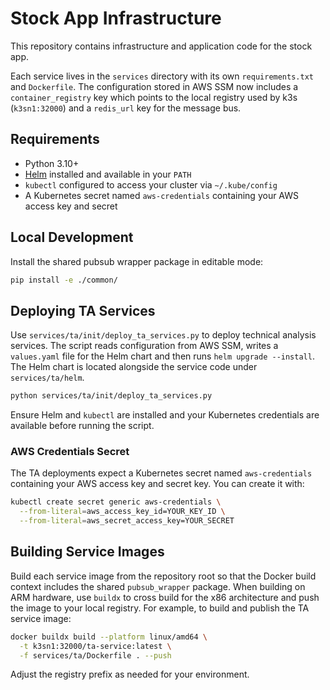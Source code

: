 # Stock App Infrastructure

This repository contains infrastructure and application code for the stock app.

Each service lives in the `services` directory with its own `requirements.txt` and `Dockerfile`.
The configuration stored in AWS SSM now includes a `container_registry` key which points to the local registry used by k3s (`k3sn1:32000`) and a `redis_url` key for the message bus.
## Requirements

- Python 3.10+
- [Helm](https://helm.sh/) installed and available in your `PATH`
- `kubectl` configured to access your cluster via `~/.kube/config`
- A Kubernetes secret named `aws-credentials` containing your AWS access key and secret

## Local Development

Install the shared pubsub wrapper package in editable mode:

```bash
pip install -e ./common/
```

## Deploying TA Services

Use `services/ta/init/deploy_ta_services.py` to deploy technical analysis services.
The script reads configuration from AWS SSM, writes a `values.yaml` file for the
Helm chart and then runs `helm upgrade --install`.
The Helm chart is located alongside the service code under `services/ta/helm`.

```bash
python services/ta/init/deploy_ta_services.py
```

Ensure Helm and `kubectl` are installed and your Kubernetes credentials are
available before running the script.

### AWS Credentials Secret

The TA deployments expect a Kubernetes secret named `aws-credentials` containing
your AWS access key and secret key. You can create it with:

```bash
kubectl create secret generic aws-credentials \
  --from-literal=aws_access_key_id=YOUR_KEY_ID \
  --from-literal=aws_secret_access_key=YOUR_SECRET
```

## Building Service Images

Build each service image from the repository root so that the Docker build
context includes the shared `pubsub_wrapper` package. When building on ARM hardware,
use `buildx` to cross build for the x86 architecture and push the image to your
local registry. For example, to build and publish the TA service image:

```bash
docker buildx build --platform linux/amd64 \
  -t k3sn1:32000/ta-service:latest \
  -f services/ta/Dockerfile . --push
```

Adjust the registry prefix as needed for your environment.
